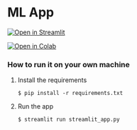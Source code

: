 # ML App 

[![Open in Streamlit](https://static.streamlit.io/badges/streamlit_badge_black_white.svg)](https://a24-diabetes-prediction.streamlit.app/)


[![Open in Colab](https://colab.research.google.com/assets/colab-badge.svg)](https://colab.research.google.com/github/NathanBrunet/ML-Project-Diabetes-Prediction/blob/main/DiabetesPrediction.ipynb)

### How to run it on your own machine

1. Install the requirements

   ```
   $ pip install -r requirements.txt
   ```

2. Run the app

   ```
   $ streamlit run streamlit_app.py
   ```
